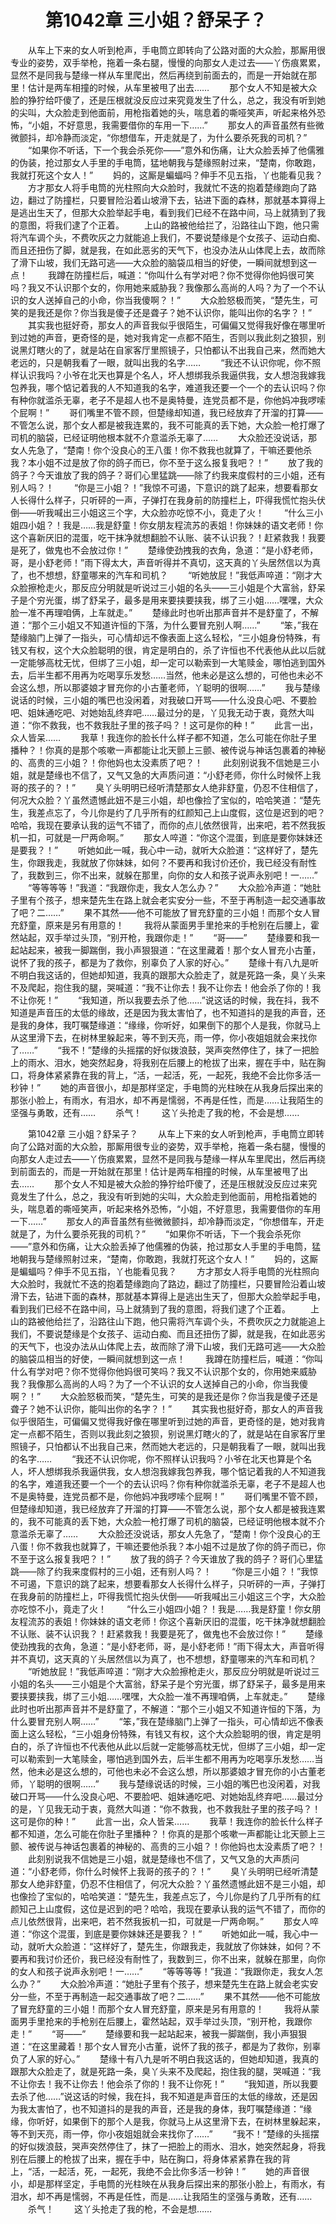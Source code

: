 # 　　第1042章 三小姐？舒呆子？
　　从车上下来的女人听到枪声，手电筒立即转向了公路对面的大众脸，那厮用很专业的姿势，双手举枪，拖着一条右腿，慢慢的向那女人走过去——丫伤痕累累，显然不是同我与楚缘一样从车里爬出，然后再绕到前面去的，而是一开始就在那里！估计是两车相撞的时候，从车里被甩了出去……
　　那个女人不知是被大众脸的狰狞给吓傻了，还是压根就没反应过来究竟发生了什么，总之，我没有听到她的尖叫，大众脸走到他面前，用枪指着她的头，喘息着的嘶哑笑声，听起来格外恐怖，“小姐，不好意思，我需要借你的车用一下……”
　　那女人的声音虽然有些微微颤抖，却冷静而淡定，“你想借车，开走就是了，为什么要杀死我的司机？”
　　“如果你不听话，下一个我会杀死你——”意外和伤痛，让大众脸丢掉了他儒雅的伪装，抢过那女人手里的手电筒，猛地朝我与楚缘照射过来，“楚南，你敢跑，我就打死这个女人！”
　　妈的，这厮是蝙蝠吗？伸手不见五指，丫也能看见我？
　　方才那女人将手电筒的光柱照向大众脸时，我就忙不迭的抱着楚缘跑向了路边，翻过了防撞栏，只要冒险沿着山坡滑下去，钻进下面的森林，那就基本算得上是逃出生天了，但那大众脸举起手电，看到我们已经不在路中间，马上就猜到了我的意图，将我们逮了个正着。
　　上山的路被他给拦了，沿路往山下跑，他只需将汽车调个头，不费吹灰之力就能追上我们，不要说楚缘是个女孩子、运动白痴、而且还扭伤了脚，就是我，在如此恶劣的天气下，也没办法从山体爬上去，故而除了滑下山坡，我们无路可逃——大众脸的脑袋瓜相当的好使，一瞬间就想到这一点！
　　我蹲在防撞栏后，喊道：“你叫什么有学对吧？你不觉得你他妈很可笑吗？我又不认识那个女的，你用她来威胁我？我像那么高尚的人吗？为了一个不认识的女人送掉自己的小命，你当我傻啊？！”
　　大众脸怒极而笑，“楚先生，可笑的是我还是你？你当我是傻子还是聋子？她不认识你，能叫出你的名字？！”
　　其实我也挺好奇，那女人的声音我似乎很陌生，可偏偏又觉得我好像在哪里听到过她的声音，更奇怪的是，她对我肯定一点都不陌生，否则以我此刻之狼狈，别说黑灯瞎火的了，就是站在自家客厅里照镜子，只怕都认不出我自己来，然而她大老远的，只是朝我看了一眼，就叫出我的名字……
　　“我还不认识你呢，你不照样认识我吗？小爷在北天也算是个名人，坏人想绑我杀我逼供我，女人想泡我嫁我包养我，哪个惦记着我的人不知道我的名字，难道我还要一个一个的去认识吗？你有种你就滥杀无辜，老子不是超人也不是奥特曼，连党员都不是，你他妈冲我啰嗦个屁啊！”
　　哥们嘴里不管不顾，但楚缘却知道，我已经放弃了开溜的打算——不管怎么说，那个女人都是被我连累的，我不可能真的丢下她，大众脸一枪打爆了司机的脑袋，已经证明他根本就不介意滥杀无辜了……
　　大众脸还没说话，那女人先急了，“楚南！你个没良心的王八蛋！你不救我也就算了，干嘛还要他杀我？本小姐不过是放了你的鸽子而已，你不至于这么报复我吧？！”
　　放了我的鸽子？今天谁放了我的鸽子？哥们心里猛跳——除了约我来度假村的三小姐，还有别人吗？！
　　“你是三小姐？！”我惊不可遏，下意识的跳了起来，想要看那女人长得什么样子，只听砰的一声，子弹打在我身前的防撞栏上，吓得我慌忙抱头伏倒——听我喊出三小姐这三个字，大众脸亦吃惊不小，竟走了火！
　　“什么三小姐四小姐？！我是……我是舒童！你女朋友程流苏的表姐！你妹妹的语文老师！你这个喜新厌旧的混蛋，吃干抹净就想翻脸不认账、装不认识我？！赶紧救我！我要是死了，做鬼也不会放过你！”
　　楚缘使劲拽我的衣角，急道：“是小舒老师，哥，是小舒老师！”雨下得太大，声音听得并不真切，这天真的丫头居然信以为真了，也不想想，舒童哪来的汽车和司机？
　　“听她放屁！”我低声啐道：“刚才大众脸擦枪走火，那反应分明就是听说过三小姐的名头——三小姐是个大富翁，舒呆子是个穷光蛋，绑了舒呆子，最多是用来要挟要挟我，绑了三小姐……嘿嘿，大众脸一准不再理咱俩，上车就走。”
　　楚缘此时也听出那声音并不是舒童了，不解道：“那个三小姐又不知道许恒的下落，为什么要冒充别人啊……”
　　“笨，”我在楚缘脑门上弹了一指头，可心情却远不像表面上这么轻松，“三小姐身份特殊，有钱又有权，这个大众脸聪明的很，肯定是明白的，杀了许恒也不代表他从此以后就一定能够高枕无忧，但绑了三小姐，却一定可以勒索到一大笔赎金，哪怕逃到国外去，后半生都不用再为吃喝享乐发愁……当然，他未必是这么想的，可他也未必不会这么想，所以那婆娘才冒充你的小古董老师，丫聪明的很啊……”
　　我与楚缘说话的时候，三小姐的嘴巴也没闲着，对我破口开骂——什么没良心吧、不要脸吧、姐妹通吃吧、对她始乱终弃吧……最过分的是，丫见我无动于衷，竟然大叫道：“你不救我，也不救我肚子里的孩子吗？！这可是你的种！”
　　此言一出，众人皆呆……
　　我草！我连你的脸长什么样子都不知道，怎么可能在你肚子里播种？！你真的是那个咳嗽一声都能让北天颤上三颤、被传说与神话包裹着的神秘的、高贵的三小姐？！你他妈也太没素质了吧？！
　　此刻别说我不信她是三小姐，就是楚缘也不信了，又气又急的大声质问道：“小舒老师，你什么时候怀上我哥的孩子的？！”
　　臭丫头明明已经听清楚那女人绝非舒童，仍忍不住相信了，何况大众脸？丫虽然遗憾此妞不是三小姐，却也像捡了宝似的，哈哈笑道：“楚先生，我差点忘了，今儿你是约了几乎所有的红颜知己上山度假，这位是迟到的吧？哈哈，我现在要承认我的运气不错了，而你的点儿依然很背，出来吧，若不然我扳机一扣，可就是一尸两命啊。”
　　那女人啐道：“你这个混蛋，到底是要你妹妹还是要我？！”
　　听她如此一喊，我心中一动，就听大众脸道：“这样好了，楚先生，你跟我走，我就放了你妹妹，如何？不要再和我讨价还价，我已经没有耐性了，我数到三，你不出来，就躲在那里，向你的女人和孩子说声永别吧！一……”
　　“等等等等！”我道：“我跟你走，我女人怎么办？”
　　大众脸冷声道：“她肚子里有个孩子，想来楚先生在路上就会老实安分一些，不至于再制造一起交通事故了吧？二……”
　　果不其然——他不可能放了冒充舒童的三小姐！而那个女人冒充舒童，原来是另有用意的！
　　我将从蒙面男手里抢来的手枪别在后腰上，霍然站起，双手举过头顶，“别开枪，我跟你走！”
　　“哥——”
　　楚缘要和我一起站起来，被我一脚踹倒，我小声狠狠道：“在这里藏着！那个女人冒充小古董，说怀了我的孩子，都是为了救你，别辜负了人家的好心。”
　　楚缘十有八九是听不明白我这话的，但她却知道，我真的跟那大众脸走了，就是死路一条，臭丫头来不及爬起，抱住我的腿，哭喊道：“我不让你去！我不让你去！他会杀了你的！我不让你死！”
　　“我知道，所以我要去杀了他……”说这话的时候，我在抖，我不知道是声音压的太低的缘故，还是因为我太害怕了，也不知道抖的是我的声音，还是我的身体，我叮嘱楚缘道：“缘缘，你听好，如果倒下的那个人是我，你就马上从这里滑下去，在树林里躲起来，等不到天亮，雨一停，你小夜姐姐就会来找你了……”
　　“我不！”楚缘的头摇摆的好似拨浪鼓，哭声突然停住了，抹了一把脸上的雨水、泪水，她突然起身，将我别在后腰上的枪拔了出来，握在手中，贴在胸口，将身体紧紧靠在我的背上，“活，一起活，死，一起死，我绝不会比你多活一秒钟！”
　　她的声音很小，却是那样坚定，手电筒的光柱映在从我身后探出来的那张小脸上，有雨水，有泪水，却不再是懦弱，不再是任性，而是……让我陌生的坚强与勇敢，还有……
　　杀气！
　　这丫头抢走了我的枪，不会是想……

　　第1042章 三小姐？舒呆子？
　　从车上下来的女人听到枪声，手电筒立即转向了公路对面的大众脸，那厮用很专业的姿势，双手举枪，拖着一条右腿，慢慢的向那女人走过去——丫伤痕累累，显然不是同我与楚缘一样从车里爬出，然后再绕到前面去的，而是一开始就在那里！估计是两车相撞的时候，从车里被甩了出去……
　　那个女人不知是被大众脸的狰狞给吓傻了，还是压根就没反应过来究竟发生了什么，总之，我没有听到她的尖叫，大众脸走到他面前，用枪指着她的头，喘息着的嘶哑笑声，听起来格外恐怖，“小姐，不好意思，我需要借你的车用一下……”
　　那女人的声音虽然有些微微颤抖，却冷静而淡定，“你想借车，开走就是了，为什么要杀死我的司机？”
　　“如果你不听话，下一个我会杀死你——”意外和伤痛，让大众脸丢掉了他儒雅的伪装，抢过那女人手里的手电筒，猛地朝我与楚缘照射过来，“楚南，你敢跑，我就打死这个女人！”
　　妈的，这厮是蝙蝠吗？伸手不见五指，丫也能看见我？
　　方才那女人将手电筒的光柱照向大众脸时，我就忙不迭的抱着楚缘跑向了路边，翻过了防撞栏，只要冒险沿着山坡滑下去，钻进下面的森林，那就基本算得上是逃出生天了，但那大众脸举起手电，看到我们已经不在路中间，马上就猜到了我的意图，将我们逮了个正着。
　　上山的路被他给拦了，沿路往山下跑，他只需将汽车调个头，不费吹灰之力就能追上我们，不要说楚缘是个女孩子、运动白痴、而且还扭伤了脚，就是我，在如此恶劣的天气下，也没办法从山体爬上去，故而除了滑下山坡，我们无路可逃——大众脸的脑袋瓜相当的好使，一瞬间就想到这一点！
　　我蹲在防撞栏后，喊道：“你叫什么有学对吧？你不觉得你他妈很可笑吗？我又不认识那个女的，你用她来威胁我？我像那么高尚的人吗？为了一个不认识的女人送掉自己的小命，你当我傻啊？！”
　　大众脸怒极而笑，“楚先生，可笑的是我还是你？你当我是傻子还是聋子？她不认识你，能叫出你的名字？！”
　　其实我也挺好奇，那女人的声音我似乎很陌生，可偏偏又觉得我好像在哪里听到过她的声音，更奇怪的是，她对我肯定一点都不陌生，否则以我此刻之狼狈，别说黑灯瞎火的了，就是站在自家客厅里照镜子，只怕都认不出我自己来，然而她大老远的，只是朝我看了一眼，就叫出我的名字……
　　“我还不认识你呢，你不照样认识我吗？小爷在北天也算是个名人，坏人想绑我杀我逼供我，女人想泡我嫁我包养我，哪个惦记着我的人不知道我的名字，难道我还要一个一个的去认识吗？你有种你就滥杀无辜，老子不是超人也不是奥特曼，连党员都不是，你他妈冲我啰嗦个屁啊！”
　　哥们嘴里不管不顾，但楚缘却知道，我已经放弃了开溜的打算——不管怎么说，那个女人都是被我连累的，我不可能真的丢下她，大众脸一枪打爆了司机的脑袋，已经证明他根本就不介意滥杀无辜了……
　　大众脸还没说话，那女人先急了，“楚南！你个没良心的王八蛋！你不救我也就算了，干嘛还要他杀我？本小姐不过是放了你的鸽子而已，你不至于这么报复我吧？！”
　　放了我的鸽子？今天谁放了我的鸽子？哥们心里猛跳——除了约我来度假村的三小姐，还有别人吗？！
　　“你是三小姐？！”我惊不可遏，下意识的跳了起来，想要看那女人长得什么样子，只听砰的一声，子弹打在我身前的防撞栏上，吓得我慌忙抱头伏倒——听我喊出三小姐这三个字，大众脸亦吃惊不小，竟走了火！
　　“什么三小姐四小姐？！我是……我是舒童！你女朋友程流苏的表姐！你妹妹的语文老师！你这个喜新厌旧的混蛋，吃干抹净就想翻脸不认账、装不认识我？！赶紧救我！我要是死了，做鬼也不会放过你！”
　　楚缘使劲拽我的衣角，急道：“是小舒老师，哥，是小舒老师！”雨下得太大，声音听得并不真切，这天真的丫头居然信以为真了，也不想想，舒童哪来的汽车和司机？
　　“听她放屁！”我低声啐道：“刚才大众脸擦枪走火，那反应分明就是听说过三小姐的名头——三小姐是个大富翁，舒呆子是个穷光蛋，绑了舒呆子，最多是用来要挟要挟我，绑了三小姐……嘿嘿，大众脸一准不再理咱俩，上车就走。”
　　楚缘此时也听出那声音并不是舒童了，不解道：“那个三小姐又不知道许恒的下落，为什么要冒充别人啊……”
　　“笨，”我在楚缘脑门上弹了一指头，可心情却远不像表面上这么轻松，“三小姐身份特殊，有钱又有权，这个大众脸聪明的很，肯定是明白的，杀了许恒也不代表他从此以后就一定能够高枕无忧，但绑了三小姐，却一定可以勒索到一大笔赎金，哪怕逃到国外去，后半生都不用再为吃喝享乐发愁……当然，他未必是这么想的，可他也未必不会这么想，所以那婆娘才冒充你的小古董老师，丫聪明的很啊……”
　　我与楚缘说话的时候，三小姐的嘴巴也没闲着，对我破口开骂——什么没良心吧、不要脸吧、姐妹通吃吧、对她始乱终弃吧……最过分的是，丫见我无动于衷，竟然大叫道：“你不救我，也不救我肚子里的孩子吗？！这可是你的种！”
　　此言一出，众人皆呆……
　　我草！我连你的脸长什么样子都不知道，怎么可能在你肚子里播种？！你真的是那个咳嗽一声都能让北天颤上三颤、被传说与神话包裹着的神秘的、高贵的三小姐？！你他妈也太没素质了吧？！
　　此刻别说我不信她是三小姐，就是楚缘也不信了，又气又急的大声质问道：“小舒老师，你什么时候怀上我哥的孩子的？！”
　　臭丫头明明已经听清楚那女人绝非舒童，仍忍不住相信了，何况大众脸？丫虽然遗憾此妞不是三小姐，却也像捡了宝似的，哈哈笑道：“楚先生，我差点忘了，今儿你是约了几乎所有的红颜知己上山度假，这位是迟到的吧？哈哈，我现在要承认我的运气不错了，而你的点儿依然很背，出来吧，若不然我扳机一扣，可就是一尸两命啊。”
　　那女人啐道：“你这个混蛋，到底是要你妹妹还是要我？！”
　　听她如此一喊，我心中一动，就听大众脸道：“这样好了，楚先生，你跟我走，我就放了你妹妹，如何？不要再和我讨价还价，我已经没有耐性了，我数到三，你不出来，就躲在那里，向你的女人和孩子说声永别吧！一……”
　　“等等等等！”我道：“我跟你走，我女人怎么办？”
　　大众脸冷声道：“她肚子里有个孩子，想来楚先生在路上就会老实安分一些，不至于再制造一起交通事故了吧？二……”
　　果不其然——他不可能放了冒充舒童的三小姐！而那个女人冒充舒童，原来是另有用意的！
　　我将从蒙面男手里抢来的手枪别在后腰上，霍然站起，双手举过头顶，“别开枪，我跟你走！”
　　“哥——”
　　楚缘要和我一起站起来，被我一脚踹倒，我小声狠狠道：“在这里藏着！那个女人冒充小古董，说怀了我的孩子，都是为了救你，别辜负了人家的好心。”
　　楚缘十有八九是听不明白我这话的，但她却知道，我真的跟那大众脸走了，就是死路一条，臭丫头来不及爬起，抱住我的腿，哭喊道：“我不让你去！我不让你去！他会杀了你的！我不让你死！”
　　“我知道，所以我要去杀了他……”说这话的时候，我在抖，我不知道是声音压的太低的缘故，还是因为我太害怕了，也不知道抖的是我的声音，还是我的身体，我叮嘱楚缘道：“缘缘，你听好，如果倒下的那个人是我，你就马上从这里滑下去，在树林里躲起来，等不到天亮，雨一停，你小夜姐姐就会来找你了……”
　　“我不！”楚缘的头摇摆的好似拨浪鼓，哭声突然停住了，抹了一把脸上的雨水、泪水，她突然起身，将我别在后腰上的枪拔了出来，握在手中，贴在胸口，将身体紧紧靠在我的背上，“活，一起活，死，一起死，我绝不会比你多活一秒钟！”
　　她的声音很小，却是那样坚定，手电筒的光柱映在从我身后探出来的那张小脸上，有雨水，有泪水，却不再是懦弱，不再是任性，而是……让我陌生的坚强与勇敢，还有……
　　杀气！
　　这丫头抢走了我的枪，不会是想……
